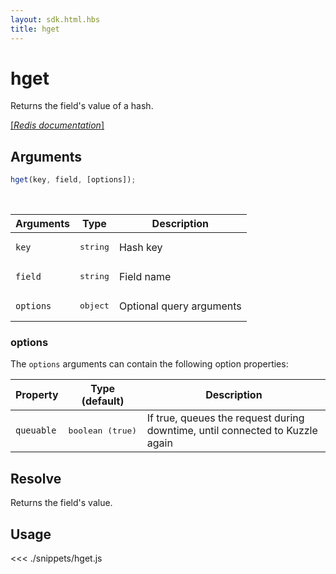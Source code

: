 ```yaml
---
layout: sdk.html.hbs
title: hget
---
```


# hget

Returns the field's value of a hash.

[[_Redis documentation_]](https://redis.io/commands/hget)

## Arguments

```js
hget(key, field, [options]);
```

<br/>

| Arguments | Type              | Description              |
| --------- | ----------------- | ------------------------ |
| `key`     | <pre>string</pre> | Hash key                 |
| `field`   | <pre>string</pre> | Field name               |
| `options` | <pre>object</pre> | Optional query arguments |

### options

The `options` arguments can contain the following option properties:

| Property   | Type (default)            | Description                                                                  |
| ---------- | ------------------------- | ---------------------------------------------------------------------------- |
| `queuable` | <pre>boolean (true)</pre> | If true, queues the request during downtime, until connected to Kuzzle again |

## Resolve

Returns the field's value.

## Usage

<<< ./snippets/hget.js
